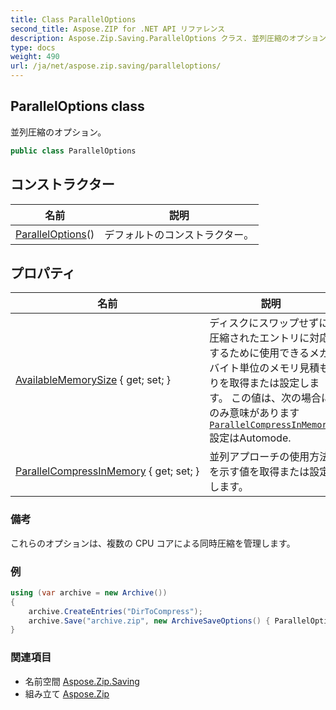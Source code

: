 ```yaml
---
title: Class ParallelOptions
second_title: Aspose.ZIP for .NET API リファレンス
description: Aspose.Zip.Saving.ParallelOptions クラス. 並列圧縮のオプション
type: docs
weight: 490
url: /ja/net/aspose.zip.saving/paralleloptions/
---
```

## ParallelOptions class

並列圧縮のオプション。

```csharp
public class ParallelOptions
```

## コンストラクター

| 名前 | 説明 |
| --- | --- |
| [ParallelOptions](paralleloptions/)() | デフォルトのコンストラクター。 |

## プロパティ

| 名前 | 説明 |
| --- | --- |
| [AvailableMemorySize](../../aspose.zip.saving/paralleloptions/availablememorysize/) { get; set; } | ディスクにスワップせずに圧縮されたエントリに対応するために使用できるメガバイト単位のメモリ見積もりを取得または設定します。 この値は、次の場合にのみ意味があります[`ParallelCompressInMemory`](./parallelcompressinmemory/)設定はAutomode. |
| [ParallelCompressInMemory](../../aspose.zip.saving/paralleloptions/parallelcompressinmemory/) { get; set; } | 並列アプローチの使用方法を示す値を取得または設定します。 |

### 備考

これらのオプションは、複数の CPU コアによる同時圧縮を管理します。

### 例

```csharp
using (var archive = new Archive())
{
    archive.CreateEntries("DirToCompress");
    archive.Save("archive.zip", new ArchiveSaveOptions() { ParallelOptions = new ParallelOptions { ParallelCompressInMemory = mode, AvailableMemorySize = 4000 } });
}
```

### 関連項目

* 名前空間 [Aspose.Zip.Saving](../../aspose.zip.saving/)
* 組み立て [Aspose.Zip](../../)


